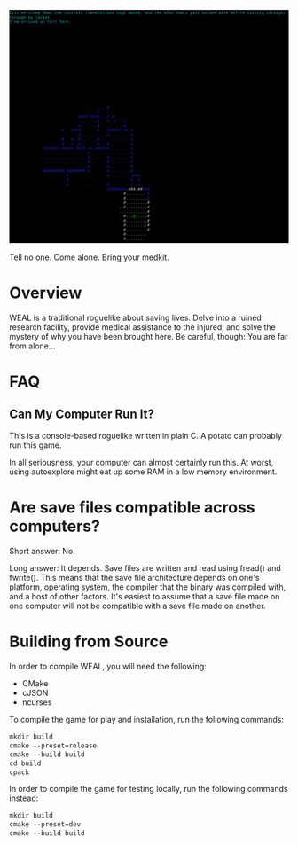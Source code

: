 ![Screenshot](/img/screenshot.png)

Tell no one.
Come alone.
Bring your medkit.

# Overview

WEAL is a traditional roguelike about saving lives. Delve into a ruined
research facility, provide medical assistance to the injured, and solve
the mystery of why you have been brought here. Be careful, though: You
are far from alone...

# FAQ

## Can My Computer Run It?
This is a console-based roguelike written in plain C. A potato can probably run this game.

In all seriousness, your computer can almost certainly run this. At worst, using
autoexplore might eat up some RAM in a low memory environment.

# Are save files compatible across computers?

Short answer: No.

Long answer: It depends. Save files are written and read using fread() and
fwrite(). This means that the save file architecture depends on one's platform,
operating system, the compiler that the binary was compiled with, and a host
of other factors. It's easiest to assume that a save file made on one computer
will not be compatible with a save file made on another.

# Building from Source
In order to compile WEAL, you will need the following:
- CMake
- cJSON
- ncurses

To compile the game for play and installation, run the following commands:
```
mkdir build
cmake --preset=release
cmake --build build
cd build
cpack
```

In order to compile the game for testing locally, run the following commands
instead:
```
mkdir build
cmake --preset=dev
cmake --build build
```


